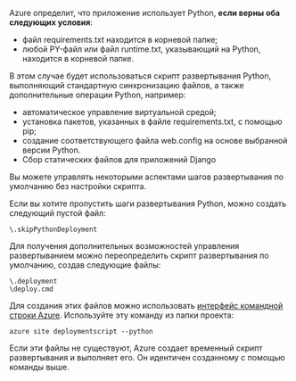 Azure определит, что приложение использует Python, **если верны оба следующих условия**:

- файл requirements.txt находится в корневой папке;
- любой PY-файл или файл runtime.txt, указывающий на Python, находится в корневой папке.

В этом случае будет использоваться скрипт развертывания Python, выполняющий стандартную синхронизацию файлов, а также дополнительные операции Python, например:

- автоматическое управление виртуальной средой;
- установка пакетов, указанных в файле requirements.txt, с помощью pip;
- создание соответствующего файла web.config на основе выбранной версии Python.
- Сбор статических файлов для приложений Django

Вы можете управлять некоторыми аспектами шагов развертывания по умолчанию без настройки скрипта.

Если вы хотите пропустить шаги развертывания Python, можно создать следующий пустой файл:

    \.skipPythonDeployment

Для получения дополнительных возможностей управления развертыванием можно переопределить скрипт развертывания по умолчанию, создав следующие файлы:

    \.deployment
    \deploy.cmd

Для создания этих файлов можно использовать [интерфейс командной строки Azure][]. Используйте эту команду из папки проекта:

    azure site deploymentscript --python

Если эти файлы не существуют, Azure создает временный скрипт развертывания и выполняет его. Он идентичен созданному с помощью команды выше.

[интерфейс командной строки Azure]: http://azure.microsoft.com/downloads/

<!---HONumber=AcomDC_0224_2016-->